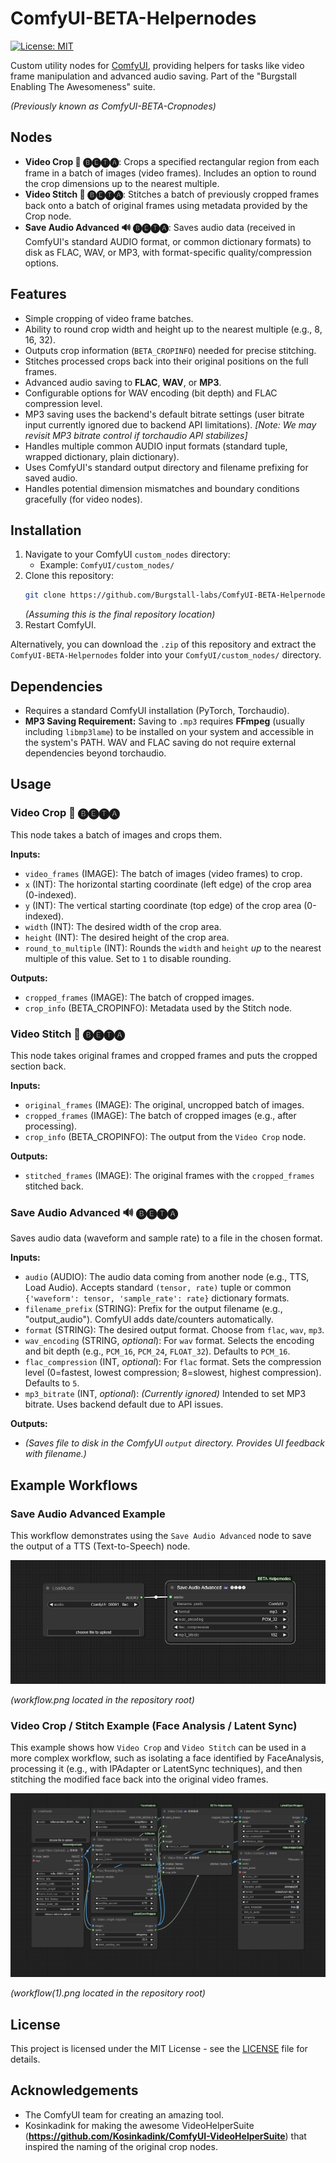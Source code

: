 # ComfyUI-BETA-Helpernodes

[![License: MIT](https://img.shields.io/badge/License-MIT-yellow.svg)](https://opensource.org/licenses/MIT)

Custom utility nodes for [ComfyUI](https://github.com/comfyanonymous/ComfyUI), providing helpers for tasks like video frame manipulation and advanced audio saving. Part of the "Burgstall Enabling The Awesomeness" suite.

*(Previously known as ComfyUI-BETA-Cropnodes)*

## Nodes

*   **Video Crop 📼 🅑🅔🅣🅐**: Crops a specified rectangular region from each frame in a batch of images (video frames). Includes an option to round the crop dimensions up to the nearest multiple.
*   **Video Stitch 📼 🅑🅔🅣🅐**: Stitches a batch of previously cropped frames back onto a batch of original frames using metadata provided by the Crop node.
*   **Save Audio Advanced 🔊 🅑🅔🅣🅐**: Saves audio data (received in ComfyUI's standard AUDIO format, or common dictionary formats) to disk as FLAC, WAV, or MP3, with format-specific quality/compression options.

## Features

*   Simple cropping of video frame batches.
*   Ability to round crop width and height up to the nearest multiple (e.g., 8, 16, 32).
*   Outputs crop information (`BETA_CROPINFO`) needed for precise stitching.
*   Stitches processed crops back into their original positions on the full frames.
*   Advanced audio saving to **FLAC**, **WAV**, or **MP3**.
*   Configurable options for WAV encoding (bit depth) and FLAC compression level.
*   MP3 saving uses the backend's default bitrate settings (user bitrate input currently ignored due to backend API limitations). *[Note: We may revisit MP3 bitrate control if torchaudio API stabilizes]*
*   Handles multiple common AUDIO input formats (standard tuple, wrapped dictionary, plain dictionary).
*   Uses ComfyUI's standard output directory and filename prefixing for saved audio.
*   Handles potential dimension mismatches and boundary conditions gracefully (for video nodes).

## Installation

1.  Navigate to your ComfyUI `custom_nodes` directory:
    *   Example: `ComfyUI/custom_nodes/`
2.  Clone this repository:
    ```bash
    git clone https://github.com/Burgstall-labs/ComfyUI-BETA-Helpernodes.git
    ```
    *(Assuming this is the final repository location)*
3.  Restart ComfyUI.

Alternatively, you can download the `.zip` of this repository and extract the `ComfyUI-BETA-Helpernodes` folder into your `ComfyUI/custom_nodes/` directory.

## Dependencies

*   Requires a standard ComfyUI installation (PyTorch, Torchaudio).
*   **MP3 Saving Requirement:** Saving to `.mp3` requires **FFmpeg** (usually including `libmp3lame`) to be installed on your system and accessible in the system's PATH. WAV and FLAC saving do not require external dependencies beyond torchaudio.

## Usage

### Video Crop 📼 🅑🅔🅣🅐

This node takes a batch of images and crops them.

**Inputs:**

*   `video_frames` (IMAGE): The batch of images (video frames) to crop.
*   `x` (INT): The horizontal starting coordinate (left edge) of the crop area (0-indexed).
*   `y` (INT): The vertical starting coordinate (top edge) of the crop area (0-indexed).
*   `width` (INT): The desired width of the crop area.
*   `height` (INT): The desired height of the crop area.
*   `round_to_multiple` (INT): Rounds the `width` and `height` *up* to the nearest multiple of this value. Set to `1` to disable rounding.

**Outputs:**

*   `cropped_frames` (IMAGE): The batch of cropped images.
*   `crop_info` (BETA_CROPINFO): Metadata used by the Stitch node.

### Video Stitch 📼 🅑🅔🅣🅐

This node takes original frames and cropped frames and puts the cropped section back.

**Inputs:**

*   `original_frames` (IMAGE): The original, uncropped batch of images.
*   `cropped_frames` (IMAGE): The batch of cropped images (e.g., after processing).
*   `crop_info` (BETA_CROPINFO): The output from the `Video Crop` node.

**Outputs:**

*   `stitched_frames` (IMAGE): The original frames with the `cropped_frames` stitched back.

### Save Audio Advanced 🔊 🅑🅔🅣🅐

Saves audio data (waveform and sample rate) to a file in the chosen format.

**Inputs:**

*   `audio` (AUDIO): The audio data coming from another node (e.g., TTS, Load Audio). Accepts standard `(tensor, rate)` tuple or common `{'waveform': tensor, 'sample_rate': rate}` dictionary formats.
*   `filename_prefix` (STRING): Prefix for the output filename (e.g., "output_audio"). ComfyUI adds date/counters automatically.
*   `format` (STRING): The desired output format. Choose from `flac`, `wav`, `mp3`.
*   `wav_encoding` (STRING, *optional*): For `wav` format. Selects the encoding and bit depth (e.g., `PCM_16`, `PCM_24`, `FLOAT_32`). Defaults to `PCM_16`.
*   `flac_compression` (INT, *optional*): For `flac` format. Sets the compression level (0=fastest, lowest compression; 8=slowest, highest compression). Defaults to `5`.
*   `mp3_bitrate` (INT, *optional*): *(Currently ignored)* Intended to set MP3 bitrate. Uses backend default due to API issues.

**Outputs:**

*   *(Saves file to disk in the ComfyUI `output` directory. Provides UI feedback with filename.)*

## Example Workflows

### Save Audio Advanced Example

This workflow demonstrates using the `Save Audio Advanced` node to save the output of a TTS (Text-to-Speech) node.

![Save Audio Advanced Workflow Example](workflow.png)

*(workflow.png located in the repository root)*

### Video Crop / Stitch Example (Face Analysis / Latent Sync)

This example shows how `Video Crop` and `Video Stitch` can be used in a more complex workflow, such as isolating a face identified by FaceAnalysis, processing it (e.g., with IPAdapter or LatentSync techniques), and then stitching the modified face back into the original video frames.

![Video Crop/Stitch Workflow Example](workflow(1).png)

*(workflow(1).png located in the repository root)*


## License

This project is licensed under the MIT License - see the [LICENSE](LICENSE) file for details.

## Acknowledgements

*   The ComfyUI team for creating an amazing tool.
*   Kosinkadink for making the awesome VideoHelperSuite (**https://github.com/Kosinkadink/ComfyUI-VideoHelperSuite**) that inspired the naming of the original crop nodes.
